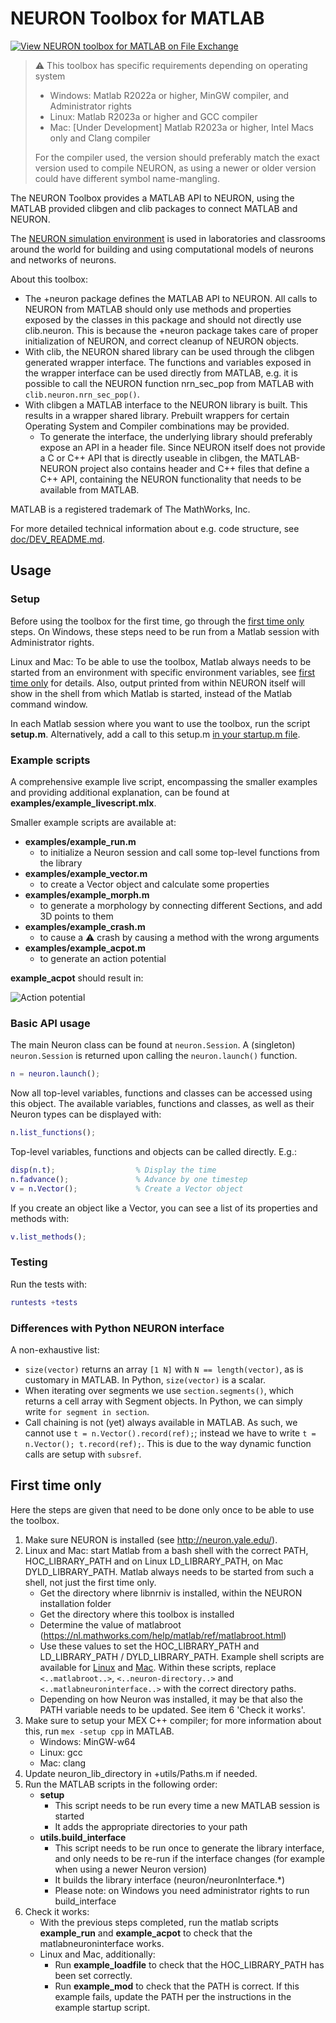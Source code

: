 # NEURON Toolbox for MATLAB
[![View NEURON toolbox for MATLAB on File Exchange](https://www.mathworks.com/matlabcentral/images/matlab-file-exchange.svg)](https://www.mathworks.com/matlabcentral/fileexchange/135842-neuron-toolbox-for-matlab)

> :warning: This toolbox has specific requirements depending on operating system
> * Windows: Matlab R2022a or higher, MinGW compiler, and Administrator rights
> * Linux: Matlab R2023a or higher and GCC compiler
> * Mac: [Under Development] Matlab R2023a or higher, Intel Macs only and Clang compiler
>
> For the compiler used, the version should preferably match the exact version used
> to compile NEURON, as using a newer or older version could have different symbol name-mangling.

The NEURON Toolbox provides a MATLAB API to NEURON, using the MATLAB
provided clibgen and clib packages to connect MATLAB and NEURON.

The [NEURON simulation environment](https://www.neuron.yale.edu/) is used
in laboratories and classrooms around the world for building and using
computational models of neurons and networks of neurons.

About this toolbox:

- The +neuron package defines the MATLAB API to NEURON. All calls to
  NEURON from MATLAB should only use methods and properties exposed by
  the classes in this package and should not directly use clib.neuron.
  This is because the +neuron package takes care of proper initialization
  of NEURON, and correct cleanup of NEURON objects.
- With clib, the NEURON shared library can be used through the clibgen
  generated wrapper interface. The functions and variables exposed in the
  wrapper interface can be used directly from MATLAB, e.g. it is possible
  to call the NEURON function nrn_sec_pop from MATLAB with
  `clib.neuron.nrn_sec_pop()`.
- With clibgen a MATLAB interface to the NEURON library is built. This
  results in a wrapper shared library. Prebuilt wrappers for certain
  Operating System and Compiler combinations may be provided.
    - To generate the interface, the underlying library should preferably
      expose an API in a header file. Since NEURON itself does not provide
      a C or C++ API that is directly useable in clibgen, the MATLAB-NEURON
      project also contains header and C++ files that define a C++ API,
      containing the NEURON functionality that needs to be available from
      MATLAB.


MATLAB is a registered trademark of The MathWorks, Inc.

For more detailed technical information about e.g. code structure, see [doc/DEV_README.md](doc/DEV_README.md).

## Usage

### Setup

Before using the toolbox for the first time, go through the [first time only](#first-time) steps. On Windows, these steps need to be run from a Matlab session with Administrator rights.

Linux and Mac: To be able to use the toolbox, Matlab always needs to be started from an environment with specific environment variables, see [first time only](#first-time) for details. Also, output printed from within NEURON itself will show in the shell from which Matlab is started, instead of the Matlab command window.

In each Matlab session where you want to use the toolbox, run the script **setup.m**. Alternatively, add a call to this setup.m [in your startup.m file](https://www.mathworks.com/help/matlab/ref/startup.html).

### Example scripts

A comprehensive example live script, encompassing the smaller examples and providing additional explanation, can be found at **examples/example_livescript.mlx**.

Smaller example scripts are available at:
- **examples/example_run.m**
    - to initialize a Neuron session and call some top-level functions from the library
- **examples/example_vector.m**
    - to create a Vector object and calculate some properties
- **examples/example_morph.m**
    - to generate a morphology by connecting different Sections, and add 3D points to them
- **examples/example_crash.m**
    - to cause a :warning: crash by causing a method with the wrong arguments
- **examples/example_acpot.m**
    - to generate an action potential

**example_acpot** should result in:

![Action potential](doc/acpot.jpg)

### Basic API usage

The main Neuron class can be found at `neuron.Session`. A (singleton) 
`neuron.Session` is returned upon calling the `neuron.launch()` function.

```matlab
n = neuron.launch();
```

Now all top-level variables, functions and classes can be accessed
using this object. The available variables, functions and classes, as
well as their Neuron types can be displayed with:

```matlab
n.list_functions();
```

Top-level variables, functions and objects can be called directly. E.g.:

```matlab
disp(n.t);                  % Display the time
n.fadvance();               % Advance by one timestep
v = n.Vector();             % Create a Vector object
```

If you create an object like a Vector, you can see a list of its
properties and methods with:

```matlab
v.list_methods();
```

### Testing

Run the tests with:

```matlab
runtests +tests
```

### Differences with Python NEURON interface

A non-exhaustive list:
- `size(vector)` returns  an array `[1 N]` with `N == length(vector)`, 
  as is customary in MATLAB. In Python, `size(vector)` is a scalar.
- When iterating over segments we use `section.segments()`, which returns
  a cell array with Segment objects. In Python, we can simply write 
  `for segment in section`.
- Call chaining is not (yet) always available in MATLAB. As such, we cannot
  use `t = n.Vector().record(ref);`; instead we have to write
  `t = n.Vector(); t.record(ref);`. This is due to the way dynamic function
  calls are setup with `subsref`.

<a id="first-time"></a>
## First time only

Here the steps are given that need to be done only once to be able to use the toolbox.

1. Make sure NEURON is installed (see http://neuron.yale.edu/).
2. Linux and Mac: start Matlab from a bash shell with the correct PATH, HOC_LIBRARY_PATH and on Linux LD_LIBRARY_PATH, on Mac DYLD_LIBRARY_PATH. Matlab always needs to be started from such a shell, not just the first time only.
   - Get the directory where libnrniv is installed, within the NEURON installation folder
   - Get the directory where this toolbox is installed
   - Determine the value of matlabroot (https://nl.mathworks.com/help/matlab/ref/matlabroot.html)
   - Use these values to set the HOC_LIBRARY_PATH and LD_LIBRARY_PATH / DYLD_LIBRARY_PATH. Example shell scripts are available for [Linux](doc/example_startup_scripts/linux_matlab.sh) and [Mac](doc/example_startup_scripts/linux_matlab.sh). Within these scripts, replace `<..matlabroot..>`, `<..neuron-directory..>` and `<..matlabneuroninterface..>` with the correct directory paths.
   - Depending on how Neuron was installed, it may be that also the PATH variable needs to be updated. See item 6 'Check it works'.
3. Make sure to setup your MEX C++ compiler; for more information about this, run `mex -setup cpp` in MATLAB.
   - Windows: MinGW-w64
   - Linux: gcc
   - Mac: clang
4. Update neuron_lib_directory in +utils/Paths.m if needed.
5. Run the MATLAB scripts in the following order:
   - **setup**
      - This script needs to be run every time a new MATLAB session is started
      - It adds the appropriate directories to your path 
   - **utils.build_interface**
      - This script needs to be run once to generate the library interface, and only needs to be re-run if the interface changes (for example when using a newer Neuron version)
      - It builds the library interface (neuron/neuronInterface.*)
      - Please note: on Windows you need administrator rights to run build_interface
6. Check it works:
   - With the previous steps completed, run the matlab scripts **example_run** and **example_acpot** to check that the matlabneuroninterface works.
   - Linux and Mac, additionally: 
      - Run **example_loadfile** to check that the HOC_LIBRARY_PATH has been set correctly.
      - Run **example_mod** to check that the PATH is correct. If this example fails, update the PATH per the instructions in the example startup script.
